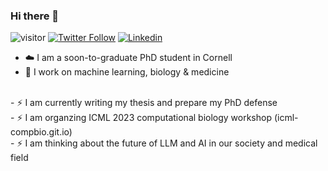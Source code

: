 ### Hi there 👋

![visitor](https://visitor-badge.glitch.me/badge?page_id=yubinxie.yubinxie)
[![Twitter Follow](https://img.shields.io/twitter/follow/yubin_xie?label=Follow)](https://twitter.com/Yubin_Xie)
[![Linkedin](https://img.shields.io/badge/-Yubin-blue?style=flat-square&logo=Linkedin&logoColor=white&link=https://www.linkedin.com/in/yubin-x-57198711a/)](https://www.linkedin.com/in/yubin-x-57198711a/)

- ☁️ I am a soon-to-graduate PhD student in Cornell
- 🔭 I work on machine learning, biology & medicine 
<br>
- ⚡ I am currently writing my thesis and prepare my PhD defense<br>
- ⚡ I am organzing ICML 2023 computational biology workshop (icml-compbio.git.io)<br>
- ⚡ I am thinking about the future of LLM and AI in our society and medical field  <br>

<!--
**YubinXie/yubinxie** is a ✨ _special_ ✨ repository because its `README.md` (this file) appears on your GitHub profile.

Here are some ideas to get you started:

- 🔭 I’m currently working on ...
- 🌱 I’m currently learning ...
- 👯 I’m looking to collaborate on ...
- 🤔 I’m looking for help with ...
- 💬 Ask me about ...
- 📫 How to reach me: ...
- 😄 Pronouns: ...
- ⚡ Fun fact: ...
-->
